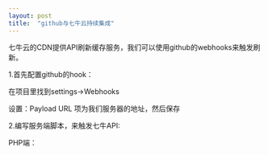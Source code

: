 ```yaml
---
layout: post
title:  "github与七牛云持续集成"
---
```


七牛云的CDN提供API刷新缓存服务，我们可以使用github的webhooks来触发刷新。

1.首先配置github的hook：

在项目里找到settings->Webhooks

设置：Payload URL 项为我们服务器的地址，然后保存

2.编写服务端脚本，来触发七牛API:

PHP端：




